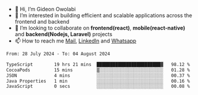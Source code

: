 - 👋 Hi, I’m Gideon Owolabi
- 👀 I’m interested in building efficient and scalable applications across the frontend and backend
- 💞️ I’m looking to collaborate on <b>frontend(react)</b>, <b>mobile(react-native)</b> and <b>backend(Nodejs, Laravel)</b> projects
- 📫 How to reach me <a href="mailto:gideoniyin2021@gmail.com">Mail</a>, <a href="https://www.linkedin.com/in/gideon-owolabi-9b667a232/">LinkedIn</a> and <a href="https://wa.me/2348055377085">Whatsapp</a>

<!---
gude1/gude1 is a ✨ special ✨ repository because its `README.md` (this file) appears on your GitHub profile.
You can click the Preview link to take a look at your changes.
--->

<!--START_SECTION:waka-->

```txt
From: 28 July 2024 - To: 04 August 2024

TypeScript        19 hrs 21 mins  ████████████████████████▓   98.12 %
CocoaPods         15 mins         ▒░░░░░░░░░░░░░░░░░░░░░░░░   01.28 %
JSON              4 mins          ░░░░░░░░░░░░░░░░░░░░░░░░░   00.37 %
Java Properties   1 min           ░░░░░░░░░░░░░░░░░░░░░░░░░   00.16 %
JavaScript        0 secs          ░░░░░░░░░░░░░░░░░░░░░░░░░   00.08 %
```

<!--END_SECTION:waka-->
